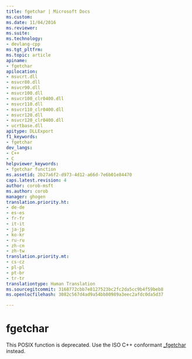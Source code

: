 ```yaml
---
title: fgetchar | Microsoft Docs
ms.custom: 
ms.date: 11/04/2016
ms.reviewer: 
ms.suite: 
ms.technology:
- devlang-cpp
ms.tgt_pltfrm: 
ms.topic: article
apiname:
- fgetchar
apilocation:
- msvcrt.dll
- msvcr80.dll
- msvcr90.dll
- msvcr100.dll
- msvcr100_clr0400.dll
- msvcr110.dll
- msvcr110_clr0400.dll
- msvcr120.dll
- msvcr120_clr0400.dll
- ucrtbase.dll
apitype: DLLExport
f1_keywords:
- fgetchar
dev_langs:
- C++
- C
helpviewer_keywords:
- fgetchar function
ms.assetid: 2b27a6f2-d973-4d12-a66d-7e6b01e84470
caps.latest.revision: 4
author: corob-msft
ms.author: corob
manager: ghogen
translation.priority.ht:
- de-de
- es-es
- fr-fr
- it-it
- ja-jp
- ko-kr
- ru-ru
- zh-cn
- zh-tw
translation.priority.mt:
- cs-cz
- pl-pl
- pt-br
- tr-tr
translationtype: Human Translation
ms.sourcegitcommit: 3168772cbb7e8127523bc2fc2da5cc9b4f59beb8
ms.openlocfilehash: 3082c567d4ad9a54bb80989a3eec2afdc0da5d37

---
```

# fgetchar
This POSIX function is deprecated. Use the ISO C++ conformant [_fgetchar](../../c-runtime-library/reference/fgetchar-fgetwchar.md) instead.


<!--HONumber=Jan17_HO1-->


